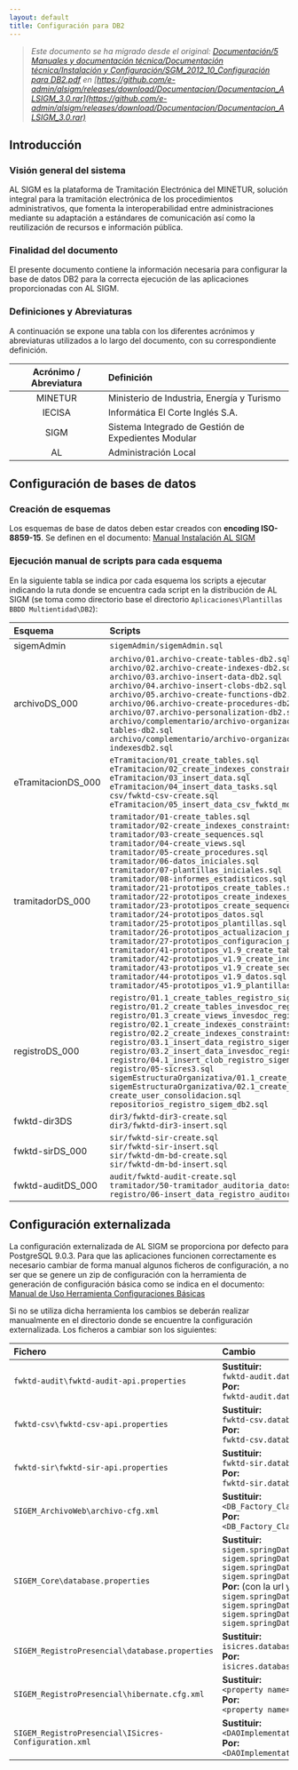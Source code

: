 ```yaml
---
layout: default
title: Configuración para DB2
---
```



> *Este documento se ha migrado desde el original:
[Documentación/5 Manuales y documentación técnica/Documentación técnica/Instalación y Configuración/SGM_2012_10_Configuración para DB2.pdf](pdfs/SGM_2012_10_Configuración_para_DB2.pdf ) en [https://github.com/e-admin/alsigm/releases/download/Documentacion/Documentacion_ALSIGM_3.0.rar](https://github.com/e-admin/alsigm/releases/download/Documentacion/Documentacion_ALSIGM_3.0.rar)*




## Introducción


### Visión general del sistema

AL SIGM es la plataforma de Tramitación Electrónica del MINETUR, solución integral
para la tramitación electrónica de los procedimientos administrativos, que fomenta la
interoperabilidad entre administraciones mediante su adaptación a estándares de
comunicación así como la reutilización de recursos e información pública.

### Finalidad del documento

El presente documento contiene la información necesaria para configurar la base de
datos DB2 para la correcta ejecución de las aplicaciones proporcionadas con AL SIGM.



### Definiciones y Abreviaturas

A continuación se expone una tabla con los diferentes acrónimos y abreviaturas
utilizados a lo largo del documento, con su correspondiente definición.


|Acrónimo / Abreviatura | Definición |
|:----:|:----|
|MINETUR|Ministerio de Industria, Energía y Turismo|
|IECISA|Informática El Corte Inglés S.A.|
|SIGM|Sistema Integrado de Gestión de Expedientes Modular|
|AL|Administración Local|



## Configuración de bases de datos

### Creación de esquemas

Los esquemas de base de datos deben estar creados con **encoding ISO-8859-15**. Se definen
en el documento: [Manual Instalación AL SIGM](Manual-de-instalación-AL-SIGM.html)


### Ejecución manual de scripts para cada esquema

En la siguiente tabla se indica por cada esquema los scripts a ejecutar indicando la ruta
donde se encuentra cada script en la distribución de AL SIGM (se toma como directorio
base el directorio `Aplicaciones\Plantillas BBDD Multientidad\DB2`):


|Esquema|Scripts|
|:----|:----|
|sigemAdmin|`sigemAdmin/sigemAdmin.sql`|
|archivoDS_000|`archivo/01.archivo-create-tables-db2.sql`<br>`archivo/02.archivo-create-indexes-db2.sql`<br>`archivo/03.archivo-insert-data-db2.sql`<br>`archivo/04.archivo-insert-clobs-db2.sql`<br>`archivo/05.archivo-create-functions-db2.sql`<br>`archivo/06.archivo-create-procedures-db2.sql`<br>`archivo/07.archivo-personalization-db2.sql`<br>`archivo/complementario/archivo-organizacion-bd/01.archivo-organizacion-bd-create-tables-db2.sql`<br>`archivo/complementario/archivo-organizacion-bd/02.archivo-organizacion-bd-create-indexesdb2.sql`|
|eTramitacionDS_000|`eTramitacion/01_create_tables.sql`<br>`eTramitacion/02_create_indexes_constraints.sql`<br>`eTramitacion/03_insert_data.sql`<br>`eTramitacion/04_insert_data_tasks.sql`<br>`csv/fwktd-csv-create.sql`<br>`eTramitacion/05_insert_data_csv_fwktd_module.sql`|
|tramitadorDS_000|`tramitador/01-create_tables.sql`<br>`tramitador/02-create_indexes_constraints.sql`<br>`tramitador/03-create_sequences.sql`<br>`tramitador/04-create_views.sql`<br>`tramitador/05-create_procedures.sql`<br>`tramitador/06-datos_iniciales.sql`<br>`tramitador/07-plantillas_iniciales.sql`<br>`tramitador/08-informes_estadisticos.sql`<br>`tramitador/21-prototipos_create_tables.sql`<br>`tramitador/22-prototipos_create_indexes_constraints.sql`<br>`tramitador/23-prototipos_create_sequences.sql`<br>`tramitador/24-prototipos_datos.sql`<br>`tramitador/25-prototipos_plantillas.sql`<br>`tramitador/26-prototipos_actualizacion_permisos.sql`<br>`tramitador/27-prototipos_configuracion_publicador.sql`<br>`tramitador/41-prototipos_v1.9_create_tables.sql`<br>`tramitador/42-prototipos_v1.9_create_indexes_constraints.sql`<br>`tramitador/43-prototipos_v1.9_create_sequences.sql`<br>`tramitador/44-prototipos_v1.9_datos.sql`<br>`tramitador/45-prototipos_v1.9_plantillas.sql`|
|registroDS_000|`registro/01.1_create_tables_registro_sigem_db2.sql`<br>`registro/01.2_create_tables_invesdoc_registro_sigem_db2.sql`<br>`registro/01.3_create_views_invesdoc_registro_sigem_db2.sql`<br>`registro/02.1_create_indexes_constraints_registro_sigem_db2.sql`<br>`registro/02.2_create_indexes_constraints_invesdoc_registro_sigem_db2.sql`<br>`registro/03.1_insert_data_registro_sigem_db2.sql`<br>`registro/03.2_insert_data_invesdoc_registro_sigem_db2.sql`<br>`registro/04.1_insert_clob_registro_sigem_db2.sql`<br>`registro/05-sicres3.sql`<br>`sigemEstructuraOrganizativa/01.1_create_tables_sigem_estructura_organizativa.sql`<br>`sigemEstructuraOrganizativa/02.1_create_indexes_constraints_estructura_organizativa.sql`<br>`create_user_consolidacion.sql`<br>`repositorios_registro_sigem_db2.sql`|
|fwktd-dir3DS|`dir3/fwktd-dir3-create.sql`<br>`dir3/fwktd-dir3-insert.sql`|
|fwktd-sirDS_000|`sir/fwktd-sir-create.sql`<br>`sir/fwktd-sir-insert.sql`<br>`sir/fwktd-dm-bd-create.sql`<br>`sir/fwktd-dm-bd-insert.sql`|
|fwktd-auditDS_000|`audit/fwktd-audit-create.sql`<br>`tramitador/50-tramitador_auditoria_datos.sql`<br>`registro/06-insert_data_registro_auditoria_datos_db2.sql`|


## Configuración externalizada

La configuración externalizada de AL SIGM se proporciona por defecto para PostgreSQL
9.0.3. Para que las aplicaciones funcionen correctamente es necesario cambiar de
forma manual algunos ficheros de configuración, a no ser que se genere un zip de
configuración con la herramienta de generación de configuración básica como se indica
en el documento:
[Manual de Uso Herramienta Configuraciones Básicas](../desarrollo/Manual-de-Uso-Herramienta-Configuraciones-Básicas.html)

Si no se utiliza dicha herramienta los cambios se deberán realizar manualmente en el
directorio donde se encuentre la configuración externalizada. Los ficheros a cambiar
son los siguientes:


|Fichero|Cambio|
|:----|:----|
|`fwktd-audit\fwktd-audit-api.properties`|**Sustituir:**<br>`fwktd-audit.database=postgresql`<br>**Por:**<br>`fwktd-audit.database=db2`|
|`fwktd-csv\fwktd-csv-api.properties`|**Sustituir:**<br>`fwktd-csv.database=postgresql`<br>**Por:**<br>`fwktd-csv.database=db2`|
|`fwktd-sir\fwktd-sir-api.properties`|**Sustituir:**<br>`fwktd-sir.database=postgresql`<br>**Por:**<br>`fwktd-sir.database=db2`|
|`SIGEM_ArchivoWeb\archivo-cfg.xml`|**Sustituir:**<br>`<DB_Factory_Class>common.db.DBEntityFactoryPostgreSQL</DB_Factory_Class>`<br>**Por:**<br>`<DB_Factory_Class>common.db.DBEntityFactoryDB2</DB_Factory_Class>`|
|`SIGEM_Core\database.properties`|**Sustituir:**<br>`sigem.springDatasource.database=jdbc:postgresql://localhost/sigemAdmin`<br>`sigem.springDatasource.user=postgres`<br>`sigem.springDatasource.password=postgres`<br>`sigem.springDatasource.driver=org.postgresql.Driver`<br>**Por:** (con la url y usuario y contraseña correctos):<br>`sigem.springDatasource.database=jdbc:db2://localhost:50000/ADMSIGEM`<br>`sigem.springDatasource.user=Administrador`<br>`sigem.springDatasource.password=ieciovi`<br>`sigem.springDatasource.driver=com.ibm.db2.jcc.DB2Driver`|
|`SIGEM_RegistroPresencial\database.properties`|**Sustituir:**<br>`isicres.database=postgres`<br>**Por:**<br>`isicres.database=db2udb`|
|`SIGEM_RegistroPresencial\hibernate.cfg.xml`|**Sustituir:**<br>`<property name="dialect">net.sf.hibernate.dialect.PostgreSQLDialect</property>`<br>**Por:**<br>`<property name="dialect">net.sf.hibernate.dialect.DB2Dialect</property>`|
|`SIGEM_RegistroPresencial\ISicres-Configuration.xml`|**Sustituir:**<br>`<DAOImplementation>com.ieci.tecdoc.common.entity.dao.PostgreSQLDBEntityDAO</DAOImplementation>`<br>**Por:**<br>`<DAOImplementation>com.ieci.tecdoc.common.entity.dao.DB2DBEntityDAO</DAOImplementation>`|



